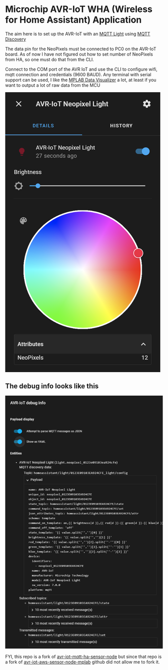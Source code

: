 # Microchip AVR-IoT WHA (Wireless for Home Assistant) Application

The aim here is to set up the AVR-IoT with an [MQTT Light](https://www.home-assistant.io/integrations/light.mqtt/) using [MQTT Discovery](https://www.home-assistant.io/docs/mqtt/discovery/)

The data pin for the NeoPixels must be connected to PC0 on the AVR-IoT board.
As of now I have not figured out how to set number of NeoPixels from HA, so one must do that from the CLI.

Connect to the COM port of the AVR IoT and use the CLI to configure wifi, mqtt connection and credentials (9600 BAUD).
Any terminal with serial support can be used, I like the [MPLAB Data Visualizer](https://www.microchip.com/en-us/tools-resources/debug/mplab-data-visualizer) a lot, at least if you want to output a lot of raw data from the MCU

![device](images/ha_light.png)

## The debug info looks like this

![debug_info](images/ha_debug_info.png)

FYI, this repo is a fork of [avr-iot-mqtt-ha-sensor-node](https://github.com/echoromeo/avr-iot-mqtt-ha-sensor-node) but since that repo is a fork of [avr-iot-aws-sensor-node-mplab](https://github.com/microchip-pic-avr-solutions/avr-iot-aws-sensor-node-mplab) github did not allow me to fork it.
